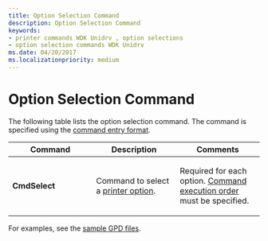 ```yaml
---
title: Option Selection Command
description: Option Selection Command
keywords:
- printer commands WDK Unidrv , option selections
- option selection commands WDK Unidrv
ms.date: 04/20/2017
ms.localizationpriority: medium
---
```


# Option Selection Command





The following table lists the option selection command. The command is specified using the [command entry format](command-entry-format.md).

<table>
<colgroup>
<col width="33%" />
<col width="33%" />
<col width="33%" />
</colgroup>
<thead>
<tr class="header">
<th>Command</th>
<th>Description</th>
<th>Comments</th>
</tr>
</thead>
<tbody>
<tr class="odd">
<td><p><strong>CmdSelect</strong></p></td>
<td><p>Command to select a <a href="printer-options.md" data-raw-source="[printer option](printer-options.md)">printer option</a>.</p></td>
<td><p>Required for each option. <a href="command-execution-order.md" data-raw-source="[Command execution order](command-execution-order.md)">Command execution order</a> must be specified.</p></td>
</tr>
</tbody>
</table>

 

For examples, see the [sample GPD files](sample-gpd-files.md).

 

 




